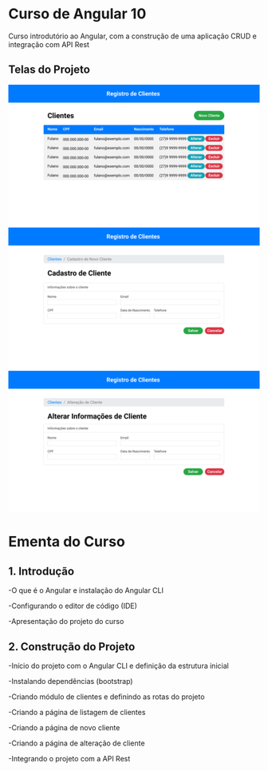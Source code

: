 # Curso de Angular 10

Curso introdutório ao Angular, com a construção de uma aplicação CRUD e integração com API Rest

## Telas do Projeto

![Listagem de Clientes](UI/Listagem-de-clientes.png)
![Cadastro de Cliente](UI/Cadastro-de-cliente.png)
![Alteração de Cliente](UI/Alteracao-de-cliente.png)

# Ementa do Curso

## 1. Introdução

-O que é o Angular e instalação do Angular CLI
    
-Configurando o editor de código (IDE)
    
-Apresentação do projeto do curso

## 2. Construção do Projeto

-Início do projeto com o Angular CLI e definição da estrutura inicial
    
-Instalando dependências (bootstrap)
    
-Criando módulo de clientes e definindo as rotas do projeto
    
-Criando a página de listagem de clientes
    
-Criando a página de novo cliente
    
-Criando a página de alteração de cliente
    
-Integrando o projeto com a API Rest
